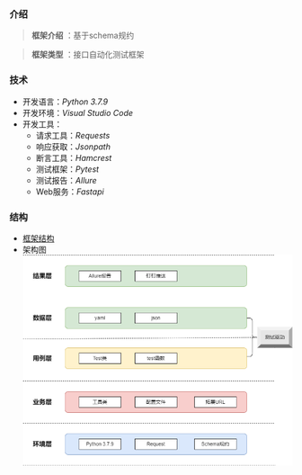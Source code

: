 ### 介绍

> **框架介绍** ：基于schema规约  

> **框架类型** ：接口自动化测试框架

### 技术

* 开发语言：*Python 3.7.9*
* 开发环境：*Visual Studio Code*
* 开发工具：
  * 请求工具：*Requests*
  * 响应获取：*Jsonpath*
  * 断言工具：*Hamcrest*
  * 测试框架：*Pytest*
  * 测试报告：*Allure*
  * Web服务：*Fastapi*

### 结构

  * [框架结构](https://www.processon.com/view/link/624e3c3e1e085332f32e7c17)  
  * 架构图
  ![架构图](./%E6%9E%B6%E6%9E%84%E5%9B%BE.png)